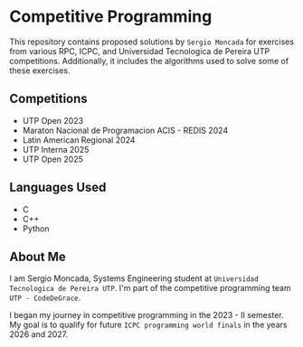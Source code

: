# Competitive Programming

This repository contains proposed solutions by `Sergio Moncada` for exercises from various RPC, ICPC, and Universidad Tecnologica de Pereira UTP competitions. Additionally, it includes the algorithms used to solve some of these exercises.

## Competitions
* UTP Open 2023
* Maraton Nacional de Programacion ACIS - REDIS 2024
* Latin American Regional 2024
* UTP Interna 2025
* UTP Open 2025

## Languages Used
* C
* C++
* Python

## About Me
I am Sergio Moncada, Systems Engineering student at `Universidad Tecnologica de Pereira UTP`. I'm part of the competitive programming team `UTP - CodeDeGrace`.

I began my journey in competitive programming in the 2023 - II semester. My goal is to qualify for future `ICPC programming world finals` in the years 2026 and 2027.
